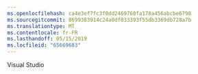 ```yaml
---
ms.openlocfilehash: ca4e3ef7fc3f0dd2469760fa178a456abcbe6798
ms.sourcegitcommit: 8699383914c24a0df033393f55db3369db728a7b
ms.translationtype: MT
ms.contentlocale: fr-FR
ms.lasthandoff: 05/15/2019
ms.locfileid: "65669683"
---
```

Visual Studio
